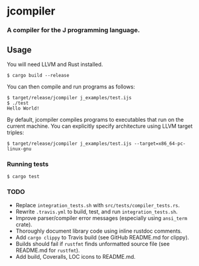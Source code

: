# jcompiler
### A compiler for the J programming language.

## Usage

You will need LLVM and Rust installed.

    $ cargo build --release

You can then compile and run programs as follows:

```
$ target/release/jcompiler j_examples/test.ijs
$ ./test
Hello World!
```

By default, jcompiler compiles programs to executables that run on the
current machine. You can explicitly specify architecture using LLVM
target triples:

```
$ target/release/jcompiler j_examples/test.ijs --target=x86_64-pc-linux-gnu
```

### Running tests

```
$ cargo test
```

### TODO
* Replace `integration_tests.sh` with `src/tests/compiler_tests.rs`.
* Rewrite `.travis.yml` to build, test, and run `integration_tests.sh`.
* Improve parser/compiler error messages (especially using `ansi_term` crate).
* Thoroughly document library code using inline rustdoc comments.
* Add `cargo clippy` to Travis build (see GitHub README.md for clippy).
* Builds should fail if `rustfmt` finds unformatted source file (see README.md for `rustfmt`).
* Add build, Coveralls, LOC icons to README.md.
